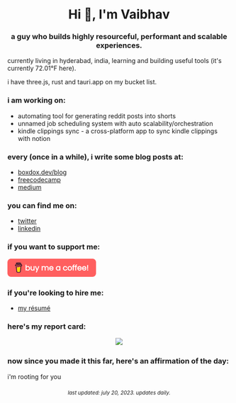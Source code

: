 <h1 align="center">Hi 👋, I'm Vaibhav</h1>
<h3 align="center">a guy who builds highly resourceful, performant and scalable experiences.</h3>

<p>currently living in hyderabad, india, learning and building useful tools (it's currently 72.01°F here).</p>

<p>i have three.js, rust and tauri.app on my bucket list.</p>

### i am working on:
- automating tool for generating reddit posts into shorts
- unnamed job scheduling system with auto scalability/orchestration
- kindle clippings sync - a cross-platform app to sync kindle clippings with notion

### every (once in a while), i write some blog posts at:
- [boxdox.dev/blog](https://boxdox.dev/blog/)
- [freecodecamp](https://www.freecodecamp.org/news/author/boxdox/)
- [medium](https://medium.com/@vaibhavkandwal)

### you can find me on:
- [twitter](https://twitter.com/vaibhav_kandwal)
- [linkedin](https://www.linkedin.com/in/vaibhavkandwal/)

### if you want to support me:
<a href="https://www.buymeacoffee.com/boxdox" target="_blank" rel="noopener noreferrer">
  <img src="assets/buy-coffee.png" width="200" alt="buy me a coffee" />
</a>

### if you're looking to hire me:
- [my résumé](https://github.com/boxdox/resume/releases/latest/download/resume.pdf)

### here's my report card:

<p align="center">
<img src="https://github-readme-stats.vercel.app/api?username=boxdox&show_icons=true&count_private=true&theme=dracula" />
</p>

### now since you made it this far, here's an affirmation of the day:
i'm rooting for you

<p align="center"><sub><em>last updated: july 20, 2023. updates daily.</em></sub></p>